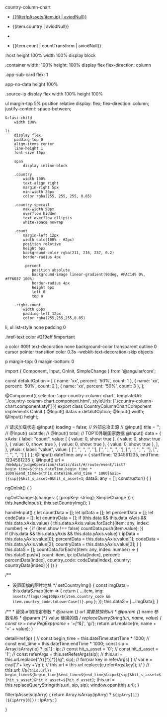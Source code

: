 country-column-chart

<div class="container">
  <div class="app-sub-card">
    <div *ngIf="!loading && dataS.length > 0" class="source-ip">
      <ul>
        <li *ngFor="let item of dataS">
          <a class="country href-text" href="javascript:;" (click)="detailHref(item.ip)">{{filterIpAssets(item.ip) |
            aviodNull}}</a>
        </li>
      </ul>
      <ul>
        <li *ngFor="let item of dataS">
          <span class="country country-specail text-ellipsis" title="{{item.country | aviodNull}}">{{item.country |
            aviodNull}}</span>
        </li>
      </ul>
      <ul>
        <li *ngFor="let item of dataS">
          <img src="{{item.img}}" alt="" style="height: 14px;width:20px;"
            *ngIf="item.country_code && item.country_code.length > 0">
        </li>
      </ul>
      <ul>
        <li *ngFor="let item of dataS">
          <p class="count">
            <!-- {{item.count | aviodNull}} -->
            <span class="percent" [style.width]="item.percent"></span>
          </p>
          <span class="right-count">{{item.count | countTransform | aviodNull}}</span>
        </li>
      </ul>
    </div>
    <app-no-data *ngIf="!loading && dataS.length === 0"></app-no-data>
    <!-- <nz-spin [nzSpinning]="loading" *ngIf="loading"></nz-spin> -->
  </div>
</div>

:host
    height 100%
    width 100%
    display block

.container
    width: 100%
    height: 100%
    display flex
    flex-direction: column

.app-sub-card
    flex: 1

app-no-data
    height 100%

.source-ip
    display flex
    width 100%
    height 100%

ul
    margin-top 5%
    position relative
    display: flex;
    flex-direction: column;
    justify-content: space-between;

    &:last-child
        width 100%

    li
        display flex
        padding-top 0
        align-items center
        line-height 1
        font-size 16px

        span
            display inline-block

        .country
            width 100%
            text-align right
            margin-right 5px
            min-width 36px
            color rgba(255, 255, 255, 0.85)

        .country-specail
            max-width 50px
            overflow hidden
            text-overflow ellipsis
            white-space nowrap

        .count
            margin-left 12px
            width calc(100% - 62px)
            position relative
            height 6px
            background-color rgba(211, 216, 237, 0.2)
            border-radius 4px

            .percent
                position absolute
                background-image linear-gradient(90deg, #FAC149 0%, #FF6037 100%)
                border-radius 4px
                height 6px
                left 0
                top 0

        .right-count
            width 65px
            padding-left 12px
            color rgba(255,255,255,0.85)

li, ul
    list-style none
    padding 0

.href-text
    color #219eff !important

a
    color #09f
    text-decoration none
    background-color transparent
    outline 0
    cursor pointer
    transition color 0.3s
    -webkit-text-decoration-skip objects

p
    margin-top: 0
    margin-bottom: 0


import { Component, Input, OnInit, SimpleChange } from '@angular/core';

const defalutOption = [
  { name: 'xx', percent: '50%', count: 1 },
  { name: 'xx', percent: '50%', count: 2 },
  { name: 'xx', percent: '50%', count: 3 },
];

@Component({
  selector: 'app-country-column-chart',
  templateUrl: './country-column-chart.component.html',
  styleUrls: ['./country-column-chart.component.styl']
})
export class CountryColumnChartComponent implements OnInit {
  @Input() datas = defalutOption;
  @Input() width;
  @Input() height;

  // 请求加载状态
  @Input() loading = false;
  // 外部总攻击源
  // @Input() title = '';
  // @Input() subtitle;
  // @Input() total;
  // TOP10外联国家数据
  @Input() data = {
    xAxis: {
      label: "count",
      value: [
        { value: 0, show: true },
        { value: 0, show: true },
        { value: 0, show: true },
        { value: 0, show: true },
        { value: 0, show: true },
      ],
    },
    yAxis: {
      label: "value",
      value: [
        ['', '', '', '', ''],
        ['', '', '', '', ''],
        ['', '', '', '', ''],
        ['', '', '', '', '']
      ]
    }
  };
  @Input() dateTime: any = {
    startTime: 1234561235,
    endTime: 1234561235
  };
  @Input() url = `/WebApi/judgeOperation/static/dist/#/route/event/list?begin_time=${this.dateTime.begin_time * 1000}&end_time=${this.dateTime.end_time * 1000}&sip={{sip}}&hit_s_asset=0&hit_d_asset=1`;
  dataS: any = [];
  constructor() {
  }

  ngOnInit() {
  }

  ngOnChanges(changes: {
    [propKey: string]: SimpleChange
  }) {
    this.handleInput();
    this.setCountryImg();
  }

  handleInput() {
    let countData = [];
    let ipData = [];
    let percentData = [];
    let codeData = [];
    let countryData = [];
    if (this.data && this.data.xAxis && this.data.xAxis.value) {
      this.data.xAxis.value.forEach((item: any, index: number) => {
        if (item.show !== false) countData.push(item.value);
      })      
      if (this.data && this.data.yAxis && this.data.yAxis.value) {
        ipData = this.data.yAxis.value[0];
        percentData = this.data.yAxis.value[1];
        codeData = this.data.yAxis.value[2];
        countryData = this.data.yAxis.value[3];
      }
    }
    this.dataS = [];
    countData.forEach((item: any, index: number) => {
      this.dataS.push({
        count: item,
        ip: ipData[index],
        percent: percentData[index],
        country_code: codeData[index],
        country: countryData[index]
      })
    })
  }

  /**
   * 设置国旗的图片地址
   */
  setCountryImg() {
    const imgData = this.dataS.map(item => {
      return {
        ...item,
        img: `assets/flags/png100px/${item.country_code && item.country_code.toLowerCase()}.png`
      };
    });
    this.dataS = [...imgData];
  }

  /**
     * 替换url的指定参数
     * @param {*} url 需要替换的url
     * @param {*} name 参数名称
     * @param {*} value 替换的值
  */
  replaceQueryString(url, name, value) {
    const re = new RegExp(name + '=[^&]*', 'gi');
    return url.replace(re, name + '=' + value);
  }

  detailHref(ip) {
    // const begin_time = this.dateTime.startTime * 1000;
    // const end_time = this.dateTime.endTime * 1000;
    const sip = Array.isArray(ip) ? ip[1] : ip;
    // const hit_s_asset = '0';
    // const hit_d_asset = '1';
    // const referArgs = this.setReferArgs(sip);
    // this.url = this.url.replace("/\{\{[^\}]*\}\}/g", sip);
    // for(var key in referArgs) {
    //   var e = eval('/'+ key +'/g'); 
    //   this.url = this.url.replace(e,referArgs[key]);
    // }
    // this.url;
    //`${this.url}?begin_time=${begin_time}&end_time=${end_time}&sip=${sip}&hit_s_asset=${hit_s_asset}&hit_d_asset=${hit_d_asset}`;
    this.url = this.replaceQueryString(this.url, sip, sip);
    window.open(this.url);
  }

  filterIpAssets(ipArry) {
    return Array.isArray(ipArry) ? `${ipArry[1]}(${ipArry[0]})` : ipArry;
  }

}
